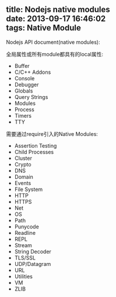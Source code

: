 title: Nodejs native modules  
date: 2013-09-17 16:46:02  
tags:  Native Module
---
Nodejs API document(native modules):

全局属性或所有module都具有的local属性:

* Buffer
* C/C++ Addons
* Console
* Debugger
* Globals
* Query Strings
* Modules
* Process
* Timers
* TTY

需要通过require引入的Native Modules:

* Assertion Testing
* Child Processes
* Cluster
* Crypto
* DNS
* Domain
* Events
* File System
* HTTP
* HTTPS
* Net
* OS
* Path
* Punycode
* Readline
* REPL
* Stream
* String Decoder
* TLS/SSL
* UDP/Datagram
* URL
* Utilities
* VM
* ZLIB
